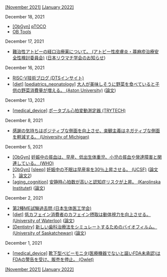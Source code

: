 [\[November 2021\]](2111.md) [\[January 2022\]](2201.md)

December 18, 2021
* [\[ObGyn\]](ObGyn.md) [pTOCO](https://obgyn.onlinelibrary.wiley.com/doi/full/10.1111/aogs.12836)
* [OB Tools](http://www.ob-tools.com/easy-to-adopt.html)

December 17, 2021
* [難治性アトピーの経口治療薬について。 (アトピー性皮膚炎・蕁麻疹治療安全性検討委員会)](https://www.dermatol.or.jp/uploads/uploads/files/jak_statment-AD2.pdf) ([日本リウマチ学会のお知らせ](https://www.ryumachi-jp.com/publish/iyaku/news210902/))

December 16, 2021
* [RISC-V技術ブログ (DTSインサイト)](https://www.dts-insight.co.jp/product/systemlsi/tech-topics/)
* [\[diet\]](diet.md) [\[pediatrics_neonatology\]](pediatrics_neonatology.md) [大人が美味しそうに野菜を食べていると子供の野菜消費量が増える。 (Aston University)](https://www.aston.ac.uk/latest-news/adults-positive-facial-expressions-while-eating-vegetables-help-kids-consume-more) ([論文](https://doi.org/10.1016/j.appet.2021.105779))

December 13, 2021
* [\[medical_device\]](medical_device.md) [ポータブル心拍変動測定器 (TRYTECH)](https://www.trytech.co.jp/checkmyheart/glossary.html)

December 8, 2021
* [感謝の気持ちはポジティブな側面を向上させ、楽観主義はネガティブな側面を軽減する。 (University of Michigan)](https://news.umich.edu/be-grateful-it-may-improve-your-health/)

December 5, 2021
* [\[ObGyn\]](ObGyn.md) [妊娠中の貧血は、早産、低出生体重児、小児の貧血や発達障害と関連している。 (WHO)](https://www.who.int/data/gho/data/themes/topics/anaemia_in_women_and_children)
* [\[ObGyn\]](ObGyn.md) [\[sleep\]](sleep.md) [妊娠中の不眠は早産率を30％上昇させる。 (UCSF)](https://www.ucsf.edu/news/2017/08/407961/sleep-disorders-linked-preterm-birth-large-california-study) ([論文1](https://www.nature.com/articles/nature.2017.22419)、[論文2](https://journals.lww.com/greenjournal/Abstract/2017/09000/Sleep_Disorder_Diagnosis_During_Pregnancy_and_Risk.12.aspx))
* [\[aging_cognition\]](aging_cognition.md) [安静時心拍数が高いと認知症リスクが上昇。 (Karolinska Institutet)](https://news.ki.se/elevated-heart-rate-linked-to-increased-risk-of-dementia) ([論文](https://doi.org/10.1002/alz.12495))

December 2, 2021
* [第2種ME試験過去問 (日本生体医工学会)](https://megijutu.jp/publication/publication.html#text3)
* [\[diet\]](diet.md) [低カフェイン消費者のカフェイン摂取は動体視力を向上させる。 (University of Waterloo)](https://uwaterloo.ca/news/media/coffee-time-caffeine-improves-reaction-moving-targets) ([論文](https://link.springer.com/article/10.1007/s00213-021-05953-1))
* [\[Dentistry\]](Dentistry.md) [新しい歯科治療法をシミュレートするためのバイオフィルム。 (University of Saskatchewan)](https://news.usask.ca/articles/research/2021/usask-dentistry-research-team-proves-biofilm-method-can-be-used-to-inexpensively-test-new-tooth-decay-treatments.php) ([論文](http://dx.doi.org/10.1016/j.mimet.2021.106386))

December 1, 2021
* [\[medical_device\]](medical_device.md) [靴下型ベビーモニタ(医療機器でないと謳いFDA未承認)はFDAの警告を受け、販売を停止。 (Owlet)](https://owletcare.com/pages/fda-response)

[\[November 2021\]](2111.md) [\[January 2022\]](2201.md)

